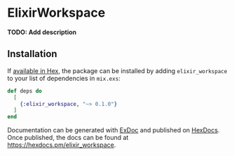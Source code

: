 # ElixirWorkspace

**TODO: Add description**

## Installation

If [available in Hex](https://hex.pm/docs/publish), the package can be installed
by adding `elixir_workspace` to your list of dependencies in `mix.exs`:

```elixir
def deps do
  [
    {:elixir_workspace, "~> 0.1.0"}
  ]
end
```

Documentation can be generated with [ExDoc](https://github.com/elixir-lang/ex_doc)
and published on [HexDocs](https://hexdocs.pm). Once published, the docs can
be found at <https://hexdocs.pm/elixir_workspace>.

